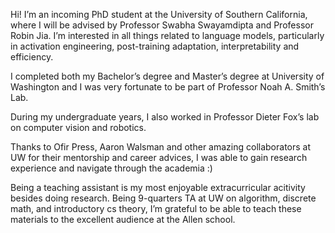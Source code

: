 Hi! I’m an incoming PhD student at the University of Southern California, where I will be advised by Professor Swabha Swayamdipta and Professor Robin Jia. I’m interested in all things related to language models, particularly in activation engineering, post-training adaptation, interpretability and efficiency.

I completed both my Bachelor’s degree and Master’s degree at University of Washington and I was very fortunate to be part of Professor Noah A. Smith’s Lab.

During my undergraduate years, I also worked in Professor Dieter Fox’s lab on computer vision and robotics.

Thanks to Ofir Press, Aaron Walsman and other amazing collaborators at UW for their mentorship and career advices, I was able to gain research experience and navigate through the academia :)

Being a teaching assistant is my most enjoyable extracurricular acitivity besides doing research. Being 9-quarters TA at UW on algorithm, discrete math, and introductory cs theory, I’m grateful to be able to teach these materials to the excellent audience at the Allen school.